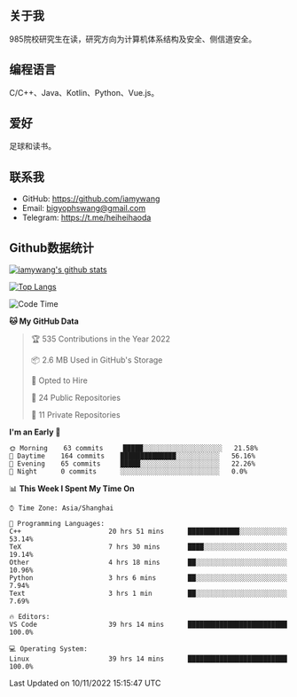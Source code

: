 ## 关于我

985院校研究生在读，研究方向为计算机体系结构及安全、侧信道安全。

## 编程语言

C/C++、Java、Kotlin、Python、Vue.js。

## 爱好

足球和读书。

## 联系我

- GitHub: https://github.com/iamywang
- Email: bigyophswang@gmail.com
- Telegram: https://t.me/heiheihaoda

## Github数据统计

[![iamywang's github stats](https://github-readme-stats.vercel.app/api?username=iamywang&count_private=true&show_icons=true)]()

[![Top Langs](https://github-readme-stats.vercel.app/api/top-langs/?username=iamywang&layout=compact)]()

<!--START_SECTION:waka-->
![Code Time](http://img.shields.io/badge/Code%20Time-542%20hrs%2035%20mins-blue)

**🐱 My GitHub Data** 

> 🏆 535 Contributions in the Year 2022
 > 
> 📦 2.6 MB Used in GitHub's Storage 
 > 
> 💼 Opted to Hire
 > 
> 📜 24 Public Repositories 
 > 
> 🔑 11 Private Repositories  
 > 
**I'm an Early 🐤** 

```text
🌞 Morning    63 commits     █████░░░░░░░░░░░░░░░░░░░░   21.58% 
🌆 Daytime    164 commits    ██████████████░░░░░░░░░░░   56.16% 
🌃 Evening    65 commits     █████░░░░░░░░░░░░░░░░░░░░   22.26% 
🌙 Night      0 commits      ░░░░░░░░░░░░░░░░░░░░░░░░░   0.0%

```


📊 **This Week I Spent My Time On** 

```text
⌚︎ Time Zone: Asia/Shanghai

💬 Programming Languages: 
C++                      20 hrs 51 mins      █████████████░░░░░░░░░░░░   53.14% 
TeX                      7 hrs 30 mins       ████░░░░░░░░░░░░░░░░░░░░░   19.14% 
Other                    4 hrs 18 mins       ██░░░░░░░░░░░░░░░░░░░░░░░   10.96% 
Python                   3 hrs 6 mins        ██░░░░░░░░░░░░░░░░░░░░░░░   7.94% 
Text                     3 hrs 1 min         ██░░░░░░░░░░░░░░░░░░░░░░░   7.69%

🔥 Editors: 
VS Code                  39 hrs 14 mins      █████████████████████████   100.0%

💻 Operating System: 
Linux                    39 hrs 14 mins      █████████████████████████   100.0%

```


 Last Updated on 10/11/2022 15:15:47 UTC
<!--END_SECTION:waka-->
